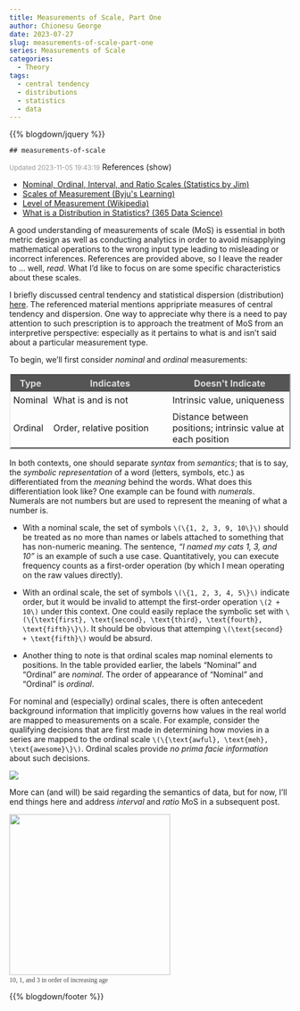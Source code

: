 ```yaml
---
title: Measurements of Scale, Part One
author: Chionesu George
date: 2023-07-27
slug: measurements-of-scale-part-one
series: Measurements of Scale
categories: 
  - Theory
tags: 
  - central tendency
  - distributions
  - statistics
  - data
---
```


{{% blogdown/jquery %}}

    ## measurements-of-scale

<link rel="stylesheet" href="/markdown.css"/>
<script src="/markdown.js"></script>
<span style="font-size:smaller; text-decoration:italic; color:#999999; ">Updated 2023-11-05 19:43:19</span>
<span role="toggle" context="posthoc" toggleGroup="0" class="">
References 
<hint toggleGroup="0">(show)</hint>
</span>
<ul>
<li>
<a href="https://statisticsbyjim.com/basics/nominal-ordinal-interval-ratio-scales/" target="_blank">Nominal, Ordinal, Interval, and Ratio Scales (Statistics by Jim)</a>
</li>
<li>
<a href="https://byjus.com/maths/scales-of-measurement/" target="_blank">Scales of Measurement (Byju's Learning)</a>
</li>
<li>
<a href="https://en.wikipedia.org/wiki/Level_of_measurement#" target="_blank">Level of Measurement (Wikipedia)</a>
</li>
<li>
<a href="https://365datascience.com/tutorials/statistics-tutorials/distribution-in-statistics/" target="_blank">What is a Distribution in Statistics? (365 Data Science)</a>
</li>
</ul>

A good understanding of measurements of scale (MoS) is essential in both metric design as well as conducting analytics in order to avoid misapplying mathematical operations to the wrong input type leading to misleading or incorrect inferences. References are provided above, so I leave the reader to … well, *read*.
What I’d like to focus on are some specific characteristics about these scales.

I briefly discussed central tendency and statistical dispersion (distribution) [here](https://delriaan.github.io/2023/07/15/distributions-and-some-mean-advice/). The referenced material mentions appripriate measures of central tendency and dispersion. One way to appreciate why there is a need to pay attention to such prescription is to approach the treatment of MoS from an interpretive perspective: especially as it pertains to what is and isn’t said about a particular measurement type.

To begin, we’ll first consider *nominal* and *ordinal* measurements:

<table style="border:outset 2px; ">
<tr>
<th style="background-color:#555555; color:#DEDADF; padding:5px; " width="10%">Type</th>
<th style="background-color:#555555; color:#DEDADF; padding:5px; " width="45%">Indicates</th>
<th style="background-color:#555555; color:#DEDADF; padding:5px; " width="45%">Doesn't Indicate</th>
</tr>
<tr>
<td style="padding:5px" width="10%">Nominal</td>
<td style="padding:5px" width="45%">What is and is not</td>
<td style="padding:5px" width="45%">Intrinsic value, uniqueness</td>
</tr>
<tr>
<td style="padding:5px" width="10%">Ordinal</td>
<td style="padding:5px" width="45%">Order, relative position</td>
<td style="padding:5px" width="45%">Distance between positions; intrinsic value at each position</td>
</tr>
</table>

In both contexts, one should separate *syntax* from *semantics*; that is to say, the *symbolic representation* of a word (letters, symbols, etc.) as differentiated from the *meaning* behind the words. What does this differentiation look like? One example can be found with *numerals*. Numerals are not numbers but are used to represent the meaning of what a number is.

- With a nominal scale, the set of symbols `\(\{1, 2, 3, 9, 10\}\)` should be treated as no more than names or labels attached to something that has non-numeric meaning. The sentence, *“I named my cats 1, 3, and 10”* is an example of such a use case. Quantitatively, you can execute frequency counts as a first-order operation (by which I mean operating on the raw values directly).

- With an ordinal scale, the set of symbols `\(\{1, 2, 3, 4, 5\}\)` indicate order, but it would be invalid to attempt the first-order operation `\(2 + 10\)` under this context. One could easily replace the symbolic set with `\(\{\text{first}, \text{second}, \text{third}, \text{fourth}, \text{fifth}\}\)`. It should be obvious that attemping `\(\text{second} + \text{fifth}\)` would be absurd.

- Another thing to note is that ordinal scales map nominal elements to positions. In the table provided earlier, the labels “Nominal” and “Ordinal” are *nominal*. The order of appearance of “Nominal” and “Ordinal” is *ordinal*.

For nominal and (especially) ordinal scales, there is often antecedent background information that implicitly governs how values in the real world are mapped to measurements on a scale. For example, consider the qualifying decisions that are first made in determining how movies in a series are mapped to the ordinal scale `\(\{\text{awful}, \text{meh}, \text{awesome}\}\)`. Ordinal scales provide *no prima facie information* about such decisions.

<img src="/decorative_line.png" class="decorative-line" />

More can (and will) be said regarding the semantics of data, but for now, I’ll end things here and address *interval* and *ratio* MoS in a subsequent post.

<img src="/post/measurements-of-scale/mos_part_one_files/figure-html/CATS-1.png" width="288" />

<span style="font-family: Georgia; color: #444444; font-size: smaller; ">
<br/>
10, 1, and 3 in order of increasing age
</span>

{{% blogdown/footer %}}
